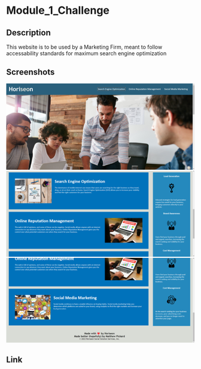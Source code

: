 # Module_1_Challenge

## Description

This website is to be used by a Marketing Firm, meant to follow accessability standards for maximum search engine optimization

## Screenshots

![screenshot1](<Screenshot (22).png>)
![screenshot2](<Screenshot (23).png>)
![screenshot3](<Screenshot (24).png>)

## Link

